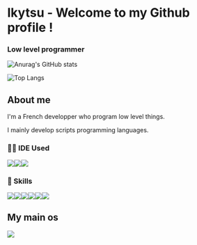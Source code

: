 # Ikytsu - Welcome to my Github profile !

### Low level programmer

![Anurag's GitHub stats](https://github-readme-stats.vercel.app/api?username=Ikytsu&show_icons=true&theme=blue-green)

![Top Langs](https://github-readme-stats.vercel.app/api/top-langs/?username=Ikytsu&layout=compact&theme=blue-green)


## About me

I'm a French developper who program low level things.

I mainly develop scripts programming languages.

### 👩‍💻 IDE Used
<img src="https://img.shields.io/badge/Neovim-57A143?style=for-the-badge&logo=neovim&logoColor=white"/><img src="https://img.shields.io/badge/Visual%20Studio%20Code-007ACC?logo=visualstudiocode&logoColor=fff&style=for-the-badge"/><img src="https://img.shields.io/badge/Visual%20Studio-5C2D91?logo=visualstudio&logoColor=fff&style=for-the-badge"/>

### 🚀 Skills
<img src="https://img.shields.io/badge/C%2B%2B-00599C?logo=cplusplus&logoColor=fff&style=for-the-badge"/><img src="https://img.shields.io/badge/C-A8B9CC?logo=c&logoColor=fff&style=for-the-badge"/><img src="https://img.shields.io/badge/Python-3776AB?style=for-the-badge&logo=python&logoColor=white"/><img src="https://img.shields.io/badge/VB.NET-5C2D91?style=for-the-badge&logo=visualbasic&logoColor=white"/><img src="https://img.shields.io/badge/VB.NET-5C2D91?style=for-the-badge&logo=visualbasic&logoColor=white"/><img src="https://img.shields.io/badge/Lua-2C2D72?logo=lua&logoColor=fff&style=for-the-badge"/>

## My main os
<img src="https://img.shields.io/badge/Linux%20Mint-87CF3E?logo=linuxmint&logoColor=fff&style=for-the-badge"/>
